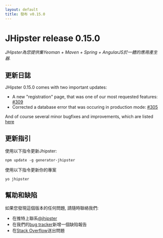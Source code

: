 ```yaml
---
layout: default
title: 發布 v0.15.0
---
```


JHipster release 0.15.0
==================

*JHipster為您提供集Yeoman + Maven + Spring + AngularJS於一體的應用產生器.*

更新日誌
----------

JHipster 0.15.0 comes with two important updates:

- A new "registration" page, that was one of our most requested features: [#309](https://github.com/jhipster/generator-jhipster/pull/309)
- Corrected a database error that was occuring in production mode: [#305](https://github.com/jhipster/generator-jhipster/issues/305)

And of course several minor bugfixes and improvements, which are listed [here](https://github.com/jhipster/generator-jhipster/issues?milestone=4&page=1&state=closed)

更新指引
------------

使用以下指令更新Jhipster:

```
npm update -g generator-jhipster
```

使用以下指令更新你的專案

```
yo jhipster
```

幫助和缺陷
--------------

如果您發現這個版本的任何問題, 請隨時聯絡我們:

- 在推特上聯系[@jhipster](https://twitter.com/jhipster)
- 在我們的[bug tracker](https://github.com/jhipster/generator-jhipster/issues?state=open)新增一個缺陷報告
- 在[Stack Overflow](http://stackoverflow.com/tags/jhipster/info)送出問題
